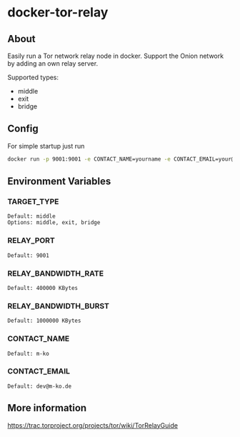 # docker-tor-relay

## About
Easily run a Tor network relay node in docker. Support the Onion network by adding an own relay server.

Supported types:
- middle
- exit
- bridge



## Config
For simple startup just run


```bash
docker run -p 9001:9001 -e CONTACT_NAME=yourname -e CONTACT_EMAIL=your@email.org mk0x/docker-tor
```


## Environment Variables

### TARGET_TYPE
    Default: middle
    Options: middle, exit, bridge

### RELAY_PORT
    Default: 9001

### RELAY_BANDWIDTH_RATE
    Default: 400000 KBytes

### RELAY_BANDWIDTH_BURST
    Default: 1000000 KBytes

### CONTACT_NAME
    Default: m-ko

### CONTACT_EMAIL
    Default: dev@m-ko.de

## More information
https://trac.torproject.org/projects/tor/wiki/TorRelayGuide